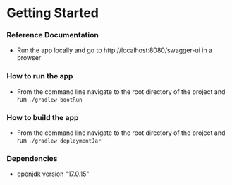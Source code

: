 # Getting Started

### Reference Documentation

* Run the app locally and go to http://localhost:8080/swagger-ui in a browser

### How to run the app

* From the command line navigate to the root directory of the project and run ```./gradlew bootRun```

### How to build  the app

* From the command line navigate to the root directory of the project and run ```./gradlew deploymentJar```

### Dependencies 

* openjdk version "17.0.15"
